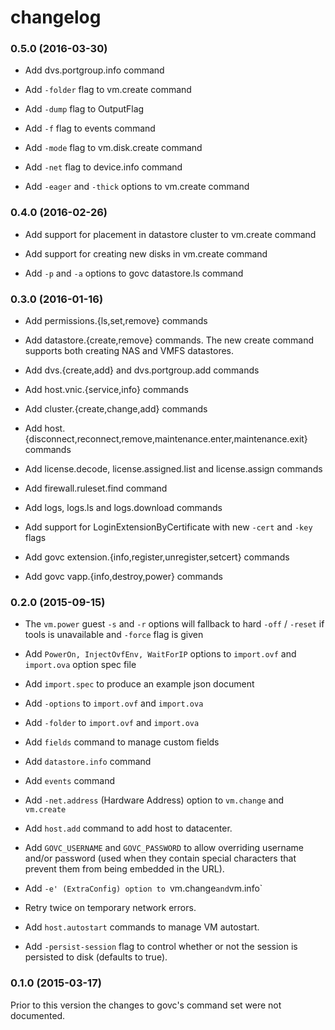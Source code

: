 # changelog

### 0.5.0 (2016-03-30)

* Add dvs.portgroup.info command

* Add `-folder` flag to vm.create command

* Add `-dump` flag to OutputFlag

* Add `-f` flag to events command

* Add `-mode` flag to vm.disk.create command

* Add `-net` flag to device.info command

* Add `-eager` and `-thick` options to vm.create command

### 0.4.0 (2016-02-26)

* Add support for placement in datastore cluster to vm.create command

* Add support for creating new disks in vm.create command

* Add `-p` and `-a` options to govc datastore.ls command

### 0.3.0 (2016-01-16)

* Add permissions.{ls,set,remove} commands

* Add datastore.{create,remove} commands.
  The new create command supports both creating NAS and VMFS datastores.

* Add dvs.{create,add} and dvs.portgroup.add commands

* Add host.vnic.{service,info} commands

* Add cluster.{create,change,add} commands

* Add host.{disconnect,reconnect,remove,maintenance.enter,maintenance.exit} commands

* Add license.decode, license.assigned.list and license.assign commands

* Add firewall.ruleset.find command

* Add logs, logs.ls and logs.download commands

* Add support for LoginExtensionByCertificate with new `-cert` and `-key` flags

* Add govc extension.{info,register,unregister,setcert} commands

* Add govc vapp.{info,destroy,power} commands

### 0.2.0 (2015-09-15)

* The `vm.power` guest `-s` and `-r` options will fallback to hard `-off` / `-reset` if tools is unavailable and `-force` flag is given

* Add `PowerOn, InjectOvfEnv, WaitForIP` options to `import.ovf` and `import.ova` option spec file

* Add `import.spec` to produce an example json document

* Add `-options` to `import.ovf` and `import.ova`

* Add `-folder` to `import.ovf` and `import.ova`

* Add `fields` command to manage custom fields

* Add `datastore.info` command

* Add `events` command

* Add `-net.address` (Hardware Address) option to `vm.change` and `vm.create`

* Add `host.add` command to add host to datacenter.

* Add `GOVC_USERNAME` and `GOVC_PASSWORD` to allow overriding username and/or
  password (used when they contain special characters that prevent them from
  being embedded in the URL).

* Add `-e' (ExtraConfig) option to `vm.change` and `vm.info`

* Retry twice on temporary network errors.

* Add `host.autostart` commands to manage VM autostart.

* Add `-persist-session` flag to control whether or not the session is
  persisted to disk (defaults to true).

### 0.1.0 (2015-03-17)

Prior to this version the changes to govc's command set were not documented.

